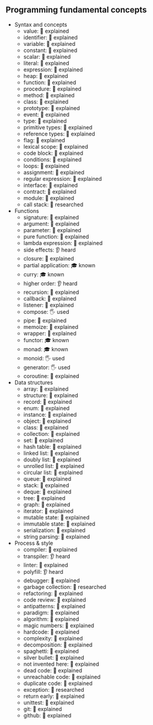 ## Programming fundamental concepts

- Syntax and concepts
  - value: 🙋 explained
  - identifier: 🙋 explained
  - variable: 🙋 explained
  - constant: 🙋 explained
  - scalar: 🙋 explained
  - literal: 🙋 explained
  - expression: 🙋 explained
  - heap: 🙋 explained
  - function: 🙋 explained
  - procedure: 🙋 explained
  - method: 🙋 explained
  - class: 🙋 explained
  - prototype: 🙋 explained
  - event: 🙋 explained
  - type: 🙋 explained
  - primitive types: 🙋 explained
  - reference types: 🙋 explained
  - flag: 🙋 explained
  - lexical scope: 🙋 explained
  - code block: 🙋 explained
  - conditions: 🙋 explained
  - loops: 🙋 explained
  - assignment: 🙋 explained
  - regular expression: 🙋 explained
  - interface: 🙋 explained
  - contract: 🙋 explained
  - module: 🙋 explained
  - call stack: 🔬 researched
- Functions
  - signature: 🙋 explained
  - argument: 🙋 explained
  - parameter: 🙋 explained
  - pure function: 🙋 explained
  - lambda expression: 🙋 explained
  - side effects: 👂 heard
  - closure: 🙋 explained
  - partial application: 🎓 known
  - curry: 🎓 known
  - higher order: 👂 heard
  - recursion: 🙋 explained
  - callback: 🙋 explained
  - listener: 🙋 explained
  - compose: 🖐️ used
  - pipe: 🙋 explained
  - memoize: 🙋 explained
  - wrapper: 🙋 explained
  - functor: 🎓 known
  - monad: 🎓 known
  - monoid: 🖐️ used
  - generator: 🖐️ used
  - coroutine: 🙋 explained
- Data structures
  - array: 🙋 explained
  - structure: 🙋 explained
  - record: 🙋 explained
  - enum: 🙋 explained
  - instance: 🙋 explained
  - object: 🙋 explained
  - class: 🙋 explained
  - collection: 🙋 explained
  - set: 🙋 explained
  - hash table: 🙋 explained
  - linked list: 🙋 explained
  - doubly list: 🙋 explained
  - unrolled list: 🙋 explained
  - circular list: 🙋 explained
  - queue: 🙋 explained
  - stack: 🙋 explained
  - deque: 🙋 explained
  - tree: 🙋 explained
  - graph: 🙋 explained
  - iterator: 🙋 explained
  - mutable state: 🙋 explained
  - immutable state: 🙋 explained
  - serialization: 🙋 explained
  - string parsing: 🙋 explained
- Process & style
  - compiler: 🙋 explained
  - transpiler: 👂 heard
  - linter: 🙋 explained
  - polyfill: 👂 heard
  - debugger: 🙋 explained
  - garbage collection: 🔬 researched
  - refactoring: 🙋 explained
  - code review: 🙋 explained
  - antipatterns: 🙋 explained
  - paradigm: 🙋 explained
  - algorithm: 🙋 explained
  - magic numbers: 🙋 explained
  - hardcode: 🙋 explained
  - complexity: 🙋 explained
  - decomposition: 🙋 explained
  - spaghetti: 🙋 explained
  - silver bullet: 🙋 explained
  - not invented here: 🙋 explained
  - dead code: 🙋 explained
  - unreachable code: 🙋 explained
  - duplicate code: 🙋 explained
  - exception: 🔬 researched
  - return early: 🙋 explained
  - unittest: 🙋 explained
  - git: 🙋 explained
  - github: 🙋 explained 